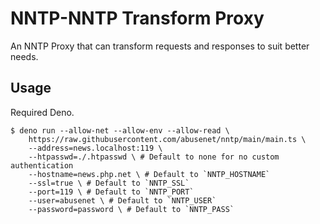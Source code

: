 # NNTP-NNTP Transform Proxy

An NNTP Proxy that can transform requests and responses to suit better needs.

## Usage

Required Deno.

```shell
$ deno run --allow-net --allow-env --allow-read \
    https://raw.githubusercontent.com/abusenet/nntp/main/main.ts \
    --address=news.localhost:119 \
    --htpasswd=./.htpasswd \ # Default to none for no custom authentication
    --hostname=news.php.net \ # Default to `NNTP_HOSTNAME`
    --ssl=true \ # Default to `NNTP_SSL`
    --port=119 \ # Default to `NNTP_PORT`
    --user=abusenet \ # Default to `NNTP_USER`
    --password=password \ # Default to `NNTP_PASS`
```